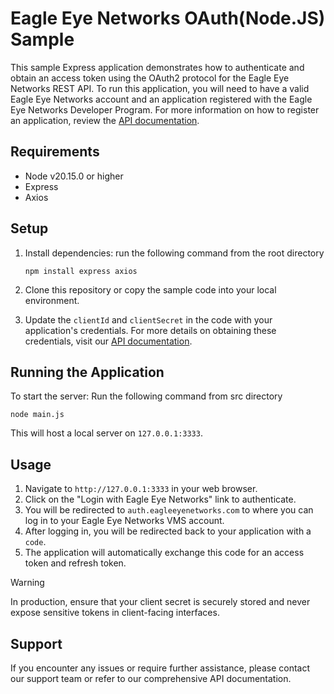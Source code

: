 # Eagle Eye Networks OAuth(Node.JS) Sample

This sample Express application demonstrates how to authenticate and obtain an access token using the OAuth2 protocol for the Eagle Eye Networks REST API. To run this application, you will need to have a valid Eagle Eye Networks account and an application registered with the Eagle Eye Networks Developer Program. For more information on how to register an application, review the [API documentation](https://developer.eagleeyenetworks.com/docs/getting-started).

## Requirements

- Node v20.15.0 or higher
- Express
- Axios

## Setup

1. Install dependencies:
      run the following command from the root directory
   ```
   npm install express axios
   ```

2. Clone this repository or copy the sample code into your local environment.

3. Update the `clientId` and `clientSecret` in the code with your application's credentials. For more details on obtaining these credentials, visit our [API documentation](https://developer.eagleeyenetworks.com/docs/client-credentials).

## Running the Application

To start the server:
   Run the following command from src directory
```
node main.js
```
This will host a local server on `127.0.0.1:3333`.

## Usage

1. Navigate to `http://127.0.0.1:3333` in your web browser.
2. Click on the "Login with Eagle Eye Networks" link to authenticate.
3. You will be redirected to `auth.eagleeyenetworks.com` to where you can log in to your Eagle Eye Networks VMS account.
4. After logging in, you will be redirected back to your application with a `code`.
5. The application will automatically exchange this code for an access token and refresh token.


> [!WARNING]  
> In production, ensure that your client secret is securely stored and never expose sensitive tokens in client-facing interfaces.

## Support

If you encounter any issues or require further assistance, please contact our support team or refer to our comprehensive API documentation.
